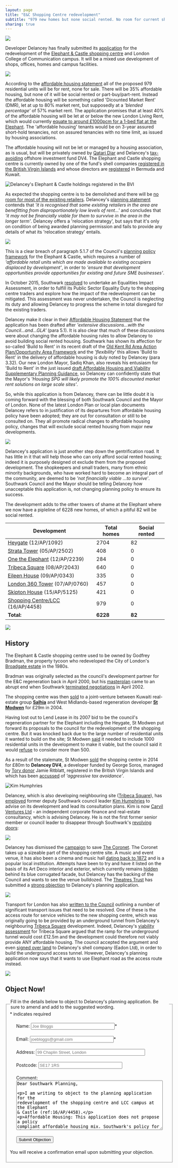 ```yaml
---
layout: page
title: "E&C Shopping Centre redevelopment"
subtitle: "979 new homes but none social rented. No room for current shopkeepers"
sharing: true
---
```

![]({{site.baseurl}}/img/delanceyaerial.png)

Developer Delancey has finally submitted its [application](http://planbuild.southwark.gov.uk/documents/?casereference=16/AP/4458&system=DC) for the redevelopment of the [Elephant & Castle shopping centre](http://35percent.org/shopping-centre/) and London College of Communication campus. It will be a mixed use development of shops, offices, homes and campus facilities. 

![](http://35percent.org/img/delanceyplan.jpg)

According to the [affordable housing statement](http://planbuild.southwark.gov.uk/documents/?GetDocument=%7b%7b%7b!i%2fH2BvEXXozMcypxg9AnYA%3d%3d!%7d%7d%7d) all of the proposed 979 residential units will be for rent, none for sale. There will be 35% affordable housing, but none of it will be social rented or part-buy/part-rent.  Instead the affordable housing will be something called 'Dicounted Market Rent' (DMR), let at up to 80% market rent, but supposedly at a _'blended percentage'_ of 57% market rent. The application promises that at least 40% of the affordable housing will be let at or below the new London Living Rent, which would currently [equate to around £1000pcm for a 1-bed flat at the Elephant](https://www.london.gov.uk/sites/default/files/london_living_rent_-_monthly_ward-level_rents_by_size.xlsx).
The 'affordable housing' tenants would be on 3-year assured short-hold tenancies, not on assured tenancies with no time limit, as issued by housing associations.

The affordable housing will not be let or managed by a housing association, as is usual, but will be privately owned by [Qatari Diar](http://www.cityam.com/238088/elephant-castle-scheme-and-east-village-site-merged-to-create-14bn-private-rented-sector-venture) and Delancey's [tax-avoiding](http://crappistmartin.github.io/images/PrivateEyeNo1311.pdf) offshore investment fund DV4. The Elephant and Castle shopping centre is currently owned by one of the fund's shell companies [registered in the British Virgin Islands](http://crappistmartin.github.io/images/LRDeeds_ShoppingCentre.pdf) and whose directors are [registered](https://beta.companieshouse.gov.uk/company/04434716/officers) in Bermuda and Kuwait.

![Delancey's Elephant & Castle holdings registered in the BVI](/img/shoppingcentrelr.png)

As expected the shopping centre is to be demolished and there will be [no room for most of the existing retailers](http://35percent.org/2015-07-12-shopping-centre-and-lcc-redevelopment-proposals/). Delancey's [planning statement](http://planbuild.southwark.gov.uk/documents/?GetDocument=%7b%7b%7b!LnbCaTCiMmUoN4H%2fUA2yyg%3d%3d!%7d%7d%7d) contends that _'it is recognised that some existing retailers in the area are benefitting from disproportionately low levels of rent...'_ and concludes that _'it may not be financially viable for them to survvive in the area in the longer term'_. Delancey offers a 'relocation strategy', but says that it's only on condition of being awarded planning permission and fails to provide any details of what its 'relocation strategy' entails.

![](http://35percent.org/img/delanceyretailersrelocation.png)

This is a clear breach of paragraph 5.1.7 of the Council's [planning policy framework]("http://www.2.southwark.gov.uk/download/downloads/id/7894/elephant_and_castle_opportunity_area_spd") for the Elephant & Castle, which requires a number of _'affordable retail units which are made available to existing occupiers displaced by development'_, in order to _'ensure that development opportunities provide opportunities for existing and future SME businesses'_.

In October 2015, Southwark [resolved]("http://moderngov.southwark.gov.uk/ieDecisionDetails.aspx?ID=5494") to undertake an Equalities Impact Assessment, in order to fulfill its Public Sector Equality Duty to the shopping centre traders and explore how the impact of the redevelopment can be mitigated. This assessment was never undertaken, the Council is neglecting its duty and allowing Delancey to progress the scheme in total disregard for the existing traders.

Delancey make it clear in their [Affordable Housing Statement](http://planbuild.southwark.gov.uk/documents/?GetDocument=%7b%7b%7b!i%2fH2BvEXXozMcypxg9AnYA%3d%3d!%7d%7d%7d) that the application has been drafted after _'extensive discussions...with the Council...and...GLA'_ (para 5.1).  It is also clear that much of these discussions were about changing the affordable housing rules to allow Delancey to avoid building social rented housing. Southwark has shown its affection for so-called 'Build to Rent' in its recent draft of the [Old Kent Rd Area Action Plan/Opportunity Area Framework](http://35percent.org/2016-11-21-old-kent-road-aap-loopholes/) and the _'flexibility'_ this allows 'Build to Rent' in the delivery of affordable housing is duly noted by Delancey (para 3.32). Our new London Mayor, Sadiq Khan, also reveals his entusiasm for 'Build to Rent' in the just issued [draft Affordable Housing and Viability Supplementary Planning Guidance](https://www.london.gov.uk/sites/default/files/draft_affordable_housing_and_viability_spg_2016.pdf), so Delancey can confidently state that the Mayor's _'Housing SPG will likely promote the 100% discounted market rent solutions on large scale sites'_.

So, while this application is from Delancey, there can be little doubt it is coming forward with the blessing of both Southwark Council and the Mayor of London. None of the latest London Plan or local plan documents Delancey refers to in justification of its departures from affordable housing policy have been adopted; they are out for consultation or still to be consulted on. They all promote radical changes to affordable housing policy, changes that will exclude social rented housing from major new developments.

![](http://www.social-life.co/media/cache/7c/d8/7cd88351c83035bea1af1a55ffe6d81a.jpg)

Delancey's application is just another step down the gentrification road.  It has little in it that will help those who can only afford social rented housing; indeed it is purposely designed ot exclude them from the proposed development.  The shopkeepers and small traders, many from ethnic minority backgrounds, who have worked hard to become an integral part of the community, are deemed to be _'not financially viable ...to survive'_. Southwark Council and the Mayor should be telling  Delancey how unacceptable this application is, not changing planning policy to ensure its success.

The development adds to the other towers of shame at the Elephant where we now have a pipleline of 6228 new homes, of which a pitiful 82 will be social rented. 

|__Development__| __Total homes__  | __Social rented__ |
|---|---|---|
| [Heygate](/heygate-regeneration-faq) (12/AP/1092) | 2704  | 82  |
| [Strata Tower](/strata-tower) (05/AP/2502) | 408  | 0  |
| [One the Elephant](/one-the-elephant) (12/AP/2239) | 284  | 0  |
| [Tribeca Square](/tribeca-square) (08/AP/2043) | 640 | 0 |
| [Eileen House](/eileen-house) (09/AP/0343) | 335 | 0 |
| [London 360 Tower](/london-360-tower) (07/AP/0760) | 457 | 0 |
| [Skipton House](/skipton-house) (15/AP/5125) | 421 | 0 |
| [Shopping Centre/LCC](/shopping-centre) (16/AP/4458) | 979 | 0 |
| __Total:__ | __6228__ | __82__ |

![](/img/neoelephant.jpg)

## History
The Elephant & Castle shopping centre used to be owned by Godfrey Bradman, the property tycoon who redeveloped the City of London's [Broadgate estate](http://en.wikipedia.org/wiki/Broadgate) in the 1980s.

Bradman was originally selected as the council's development partner for the E&C regeneration back in April 2000, but his [masterplan](http://embed.verite.co/timeline/?source=0Aprl6XcACewydEhRaWFOLVBfUjBSVW1HUGVZNEhGeFE&font=Bevan-PotanoSans&maptype=toner&lang=en&hash_bookmark=true&start_zoom_adjust=2&height=650#6) came to an abrupt end when Southwark [terminated negotiations](http://embed.verite.co/timeline/?source=0Aprl6XcACewydEhRaWFOLVBfUjBSVW1HUGVZNEhGeFE&font=Bevan-PotanoSans&maptype=toner&lang=en&hash_bookmark=true&start_zoom_adjust=2&height=650#7) in April 2002.

The shopping centre was then [sold](http://www.standard.co.uk/business/markets/property-southwark-gets-a-new-lease-of-life-8841328.html) to a joint-venture between Kuwaiti real-estate group [__Salhia__](http://www.salhia.com) and West Midlands-based regeneration developer [__St Modwen__](http://stmodwen.co.uk) for £29m in 2004.

Having lost out to Lend Lease in its 2007 bid to be the council's regeneration partner for the Elephant including the Heygate, St Modwen put forward its proposals to the council for the redevelopment of the shopping centre. But it was knocked back due to the large number of residential units it wanted to build on the site; St Modwen [said](http://www.london-se1.co.uk/news/view/5831) it needed to include 1000 residential units in the development to make it viable, but the council said it would [refuse](http://crappistmartin.github.io/images/Estates_Gazette_18March2014.pdf) to consider more than 500.
 
As a result of the stalemate, St Modwen [sold](http://crappistmartin.github.io/images/LRDeeds_ShoppingCentre.pdf) the shopping centre in 2014 for £80m to __Delancey DV4__, a developer funded by George Soros, managed by [Tory donor](http://www.independent.co.uk/news/uk/politics/party-funding-tory-coffers-benefit-from-fear-of-labour-mansion-tax-9716614.html) Jamie Ritblatt, registered in the British Virgin Islands and which has been [accussed](http://crappistmartin.github.io/images/PrivateEyeNo1311.pdf) of _'aggressive tax avoidance'_. 

![Kim Humphries](https://southwarknotes.files.wordpress.com/2014/07/photo-5-1.jpg) 

Delancey, which is also developing neighbouring site ([Tribeca Square](http://crappistmartin.github.io/tribeca-square)), has [employed](http://crappistmartin.github.io/images/delanceyinvite.pdf) former deputy Southwark council leader [Kim Humphries](http://www.linkedin.com/pub/kim-humphreys/5/312/a34) to advise on its development and lead its consultation plans. Kim is now [Carvil Ventures Ltd](http://carvil-ventures.co.uk/) - an independent corporate finance and real-estate consultancy, which is advising Delancey. He is not the first former senior member or council leader to disappear through Southwark's [revolving doors](/revolving-doors): 

![](https://s3-eu-west-1.amazonaws.com/rbi-blogs/wp-content/uploads/mt/estatesgazette/blogs/london-residential-research/assets_c/2011/06/elephant%20shopping%20centre6-thumb-500x401-129796.jpg)
 
Delancey has dismissed the [campaign](http://coronettheatre.co.uk/home/save-the-coronet/) to save [The Coronet](http://www.theatrestrust.org.uk/resources/theatres/show/3344-coronet-london). The Coronet takes up a sizeable part of the shopping centre site. A music and event venue, it has also been a cinema and music hall [dating back to 1872](http://www.london-se1.co.uk/news/view/7701) and is a popular local institution. Attempts have been to try and have it listed on the basis of its Art Deco interior and exterior, which currently remains [hidden](http://crappistmartin.github.io/images/SNcoronet.pdf) behind its blue corrugated facade, but Delancey has the backing of the Council and wants to see the venue bulldozed. The [Theatres Trust](http://www.theatrestrust.org.uk/) has submitted a [strong objection](planbuild.southwark.gov.uk/documents/?GetDocument=%7b%7b%7b!mXJGLVs8phU8UfW%2b%2fP0kZA%3d%3d!%7d%7d%7d) to Delancey's planning application. 

![](http://crappistmartin.github.io/images/coronet_cinema.jpg)

Transport for London has also [written to the Council](http://planbuild.southwark.gov.uk/documents/?GetDocument=%7b%7b%7b!eFbtnvDjhOiqL4IpxHg%2f%2fw%3d%3d!%7d%7d%7d) outlining a number of significant transport issues that need to be resolved. One of these is the access route for service vehicles to the new shopping centre, which was originally going to be provided by an underground tunnel from Delancey's neighbouring [Tribeca Square](/tribeca-square) development. Indeed, Delancey's [viability assessment](http://crappistmartin.github.io/images/Delancey_Tribeca_ViabilityAssessment.pdf) for Tribeca Square argued that the ramp for the underground tunnel would cost £12.5m and the development could therefore not viably provide ANY affordable housing. The council accepted the argument and even [signed over land](/img/DelanceyEadon_MarketSquare_Agreement.pdf) to Delancey's shell company (Eadon Ltd), in order to build the underground access tunnel. However, Delancey's planning application now says that it wants to use Elephant road as the access route instead.

![](/img/shoppingcentreaccess.png)

## Object Now!
<form id="form5" action="http://commentform.herokuapp.com/" method="post">
<fieldset><legend>Fill in the details below to object to Delancey's planning application.
Be sure to amend and add to the suggested wording.</legend>
<div id="mc_embed_signup">
<div class="indicates-required"><span class="asterisk">*</span> indicates required</div>

<p class="first" style="margin:20px">
        <label for="name">Name:</label>
        <input type="text" name="name" id="name" size="30" placeholder="Joe Bloggs" /><span class="asterisk">*</span>
  </p>

  <p style="margin:20px">
        <label for="email">Email:</label>
        <input type="text" name="email" id="email" size="30" placeholder="joebloggs@gmail.com"/><span class="asterisk">*</span>
  </p>

  <p style="margin:20px">
        <label for="address">Address:</label>
        <input type="text" name="address" id="address" size="40" placeholder="99 Chaplin Street, London"/>
  </p>

  <p style="margin:20px">
        <label for="postcode">Postcode:</label>
        <input type="text" name="postcode" id="postcode" size="30" placeholder="SE17 1RS"/>
  </p>


   <p style="margin:20px">
        <label for="message">Comment:</label>
        <textarea name="message" id="message" cols="55" rows="10">Dear Southwark Planning,

I am writing to object to the planning application for the redevelopment of the shopping centre and LCC campus at the Elephant & Castle (ref:16/AP/4458).

Affordable Housing:
This application does not propose a policy compliant affordable housing mix. Southwark's policy for the Elephant & Castle requires a minimum of 35% affordable housing, of which 50% should be social rented. The applicant's offer does not make any provision for social rented housing or any payment in-lieu. The applicant has submitted a viability appraisal, arguing that providing social rented housing would render the development unviable, but despite the Council's new transparency policy this has still not been made public. 

Given that the development is coming forward as a result of the Council's own planning directives and given that the developer is an offshore company registered in the BVI and Bermuda, there is a greater need for transparency - especially so given that the application is not policy compliant. 

Affordable retail & existing traders:
Paragraph 5.1.7 of the Council's planning policy (E&C SPD), requires a number of "affordable retail units which are made available to existing occupiers displaced by development", in order to "ensure that development opportunities provide opportunities for existing and future SME businesses". However, the applicant has made no provision for any affordable retail in its application and makes vague reference only to a 'relocation strategy' for existing retailers - it provides no detail on what this 'relocation strategy' entails. 

In October 2015, Southwark resolved to undertake an Equalities Impact Assessment, in order to fulfill its Public Sector Equality Duty to the shopping centre traders and explore how the impact of the redevelopment can be mitigated. However, this assessment was never undertaken, the Council is thus neglecting its duty and allowing Delancey to progress the scheme without incorporating the existing traders.  

Coronet Cinema:
Delancey has dismissed the campaign to save The Coronet theatre. The Coronet takes up a sizeable part of the shopping centre site and is a popular music and event venue. The building dates back to 1872 and is a popular local institution. The Theatres Trust has objected to its demolition as have local preservation groups, on the basis of its Art Deco interior and exterior, which currently remains hidden behind its blue corrugated facade.

Please register my objection and keep me informed should any of the above shortcomings be addressed and the planning applications amended accordingly.

Yours sincerely,
</textarea>
  </p>
  <p class="submit" style="margin:20px"><button type="submit">Submit Objection</button></p>
<p>You will receive a confirmation email upon submitting your objection.</p>
</div>
</fieldset>
</form>



